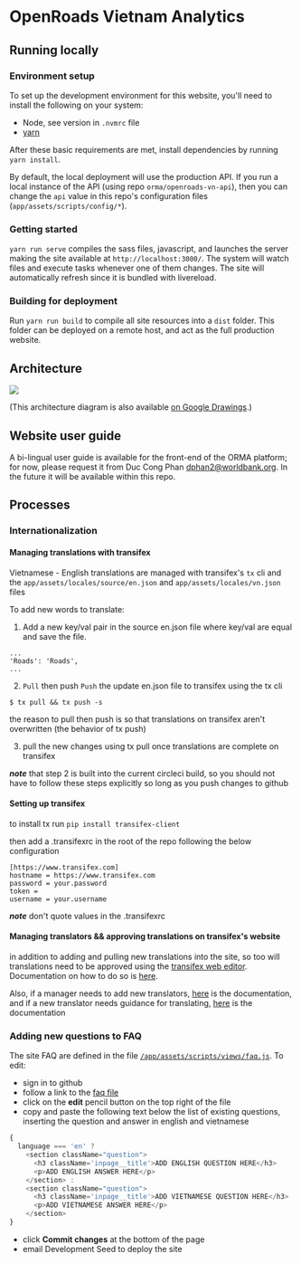# OpenRoads Vietnam Analytics

## Running locally

### Environment setup

To set up the development environment for this website, you'll need to install the following on your system:

- Node, see version in `.nvmrc` file
- [yarn](https://yarnpkg.com/en/docs/install)

After these basic requirements are met, install dependencies by running `yarn install`.

By default, the local deployment will use the production API. If you run a local instance of the API (using repo `orma/openroads-vn-api`), then you can change the `api` value in this repo's configuration files (`app/assets/scripts/config/*`).

### Getting started

`yarn run serve` compiles the sass files, javascript, and launches the server making the site available at `http://localhost:3000/`. The system will watch files and execute tasks whenever one of them changes. The site will automatically refresh since it is bundled with livereload.

### Building for deployment

Run `yarn run build` to compile all site resources into a `dist` folder. This folder can be deployed on a remote host, and act as the full production website.

## Architecture

![](https://user-images.githubusercontent.com/4959135/33675125-8936e5da-da7f-11e7-8853-1f3552f1c2b5.png)

(This architecture diagram is also available [on Google Drawings](https://docs.google.com/drawings/d/1wuHYpjMYsshBaVNj6mykR42ln7ApLrY-OM6jsHiuZA8).)

## Website user guide

A bi-lingual user guide is available for the front-end of the ORMA platform; for now, please request it from Duc Cong Phan <dphan2@worldbank.org>. In the future it will be available within this repo.

## Processes

### Internationalization

#### Managing translations with transifex

Vietnamese - English translations are managed with transifex's `tx` cli and the `app/assets/locales/source/en.json` and `app/assets/locales/vn.json` files

To add new words to translate:

1. Add a new key/val pair in the source en.json file where key/val are equal and save the file.

```
...
'Roads': 'Roads',
...
```

2. `Pull` then push `Push` the update en.json file to transifex using the tx cli


```
$ tx pull && tx push -s
```

the reason to pull then push is so that translations on transifex aren't overwritten (the behavior of tx push) 

3. pull the new changes using tx pull once translations are complete on transifex


***note*** that step 2 is built into the current circleci build, so you should not have to follow these steps explicitly so long as you push changes to github

#### Setting up transifex

to install tx run `pip install transifex-client`

then add a .transifexrc in the root of the repo following the below configuration

```
[https://www.transifex.com]
hostname = https://www.transifex.com
password = your.password
token =
username = your.username

```

***note*** don't quote values in the .transifexrc

#### Managing translators && approving translations on transifex's website


in addition to adding and pulling new translations into the site, so too will translations need to be approved using the [transifex web editor](https://docs.transifex.com/translation/translating-with-the-web-editor). Documentation on how to do so is [here](https://docs.transifex.com/translation/reviewing-strings).

Also, if a manager needs to add new translators, [here](https://docs.transifex.com/translation/translating-with-the-web-editor) is the documentation, and if a new translator needs guidance for translating, [here](https://docs.transifex.com/translation/translating-with-the-web-editor) is the documentation

### Adding new questions to FAQ
The site FAQ are defined in the file [`/app/assets/scripts/views/faq.js`](https://github.com/orma/openroads-vn-analytics/blob/develop/app/assets/scripts/views/faq.js).  To edit:

* sign in to github
* follow a link to the [faq file](https://github.com/orma/openroads-vn-analytics/blob/develop/app/assets/scripts/views/faq.js)
* click on the **edit** pencil button on the top right of the file
* copy and paste the following text below the list of existing questions, inserting the question and answer in english and vietnamese

```javascript
{
  language === 'en' ?
    <section className="question">
      <h3 className='inpage__title'>ADD ENGLISH QUESTION HERE</h3>
      <p>ADD ENGLISH ANSWER HERE</p>
    </section> :
    <section className="question">
      <h3 className='inpage__title'>ADD VIETNAMESE QUESTION HERE</h3>
      <p>ADD VIETNAMESE ANSWER HERE</p>
    </section>
}
```

* click **Commit changes** at the bottom of the page
* email Development Seed to deploy the site
